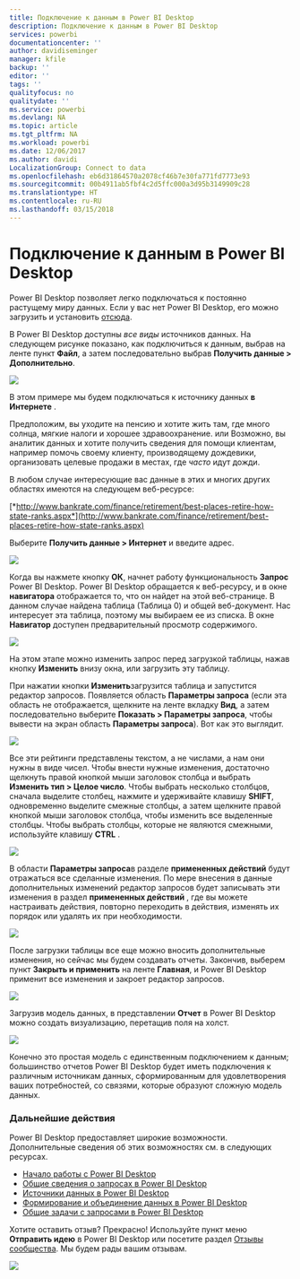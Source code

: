 ```yaml
---
title: Подключение к данным в Power BI Desktop
description: Подключение к данным в Power BI Desktop
services: powerbi
documentationcenter: ''
author: davidiseminger
manager: kfile
backup: ''
editor: ''
tags: ''
qualityfocus: no
qualitydate: ''
ms.service: powerbi
ms.devlang: NA
ms.topic: article
ms.tgt_pltfrm: NA
ms.workload: powerbi
ms.date: 12/06/2017
ms.author: davidi
LocalizationGroup: Connect to data
ms.openlocfilehash: eb6d31864570a2078cf46b7e30fa771fd7773e93
ms.sourcegitcommit: 00b4911ab5fbf4c2d5ffc000a3d95b3149909c28
ms.translationtype: HT
ms.contentlocale: ru-RU
ms.lasthandoff: 03/15/2018
---
```

# <a name="connect-to-data-in-power-bi-desktop"></a>Подключение к данным в Power BI Desktop
Power BI Desktop позволяет легко подключаться к постоянно растущему миру данных. Если у вас нет Power BI Desktop, его можно загрузить и установить [отсюда](http://go.microsoft.com/fwlink/?LinkID=521662).

В Power BI Desktop доступны *все виды* источников данных. На следующем рисунке показано, как подключиться к данным, выбрав на ленте пункт **Файл**, а затем последовательно выбрав **Получить данные \> Дополнительно**.

![](media/desktop-connect-to-data/getdatavid_smallv2.gif)

В этом примере мы будем подключаться к источнику данных **в Интернете** .

Предположим, вы уходите на пенсию и хотите жить там, где много солнца, мягкие налоги и хорошее здравоохранение. или Возможно, вы аналитик данных и хотите получить сведения для помощи клиентам, например помочь своему клиенту, производящему дождевики, организовать целевые продажи в местах, где *часто* идут дожди.

В любом случае интересующие вас данные в этих и многих других областях имеются на следующем веб-ресурсе:

[*http://www.bankrate.com/finance/retirement/best-places-retire-how-state-ranks.aspx*](http://www.bankrate.com/finance/retirement/best-places-retire-how-state-ranks.aspx)

Выберите **Получить данные \> Интернет** и введите адрес.

![](media/desktop-connect-to-data/connecttodata_3.png)

Когда вы нажмете кнопку **ОК**, начнет работу функциональность **Запрос** Power BI Desktop. Power BI Desktop обращается к веб-ресурсу, и в окне **навигатора** отображается то, что он найдет на этой веб-странице. В данном случае найдена таблица (Таблица 0) и общей веб-документ. Нас интересует эта таблица, поэтому мы выбираем ее из списка. В окне **Навигатор** доступен предварительный просмотр содержимого.

![](media/desktop-connect-to-data/datasources_fromnavigatordialog.png)

На этом этапе можно изменить запрос перед загрузкой таблицы, нажав кнопку **Изменить** внизу окна, или загрузить эту таблицу.

При нажатии кнопки **Изменить**загрузится таблица и запустится редактор запросов. Появляется область **Параметры запроса** (если эта область не отображается, щелкните на ленте вкладку **Вид**, а затем последовательно выберите **Показать \> Параметры запроса**, чтобы вывести на экран область **Параметры запроса**). Вот как это выглядит.

![](media/desktop-connect-to-data/designer_gsg_editquery.png)

Все эти рейтинги представлены текстом, а не числами, а нам они нужны в виде чисел. Чтобы внести нужные изменения, достаточно щелкнуть правой кнопкой мыши заголовок столбца и выбрать **Изменить тип \> Целое число**. Чтобы выбрать несколько столбцов, сначала выделите столбец, нажмите и удерживайте клавишу **SHIFT**, одновременно выделите смежные столбцы, а затем щелкните правой кнопкой мыши заголовок столбца, чтобы изменить все выделенные столбцы. Чтобы выбрать столбцы, которые не являются смежными, используйте клавишу **CTRL** .

![](media/desktop-connect-to-data/designer_gsg_changedatatype.png)

В области **Параметры запроса**в разделе **примененных действий** будут отражаться все сделанные изменения. По мере внесения в данные дополнительных изменений редактор запросов будет записывать эти изменения в раздел **примененных действий** , где вы можете настраивать действия, повторно переходить в действия, изменять их порядок или удалять их при необходимости.

![](media/desktop-connect-to-data/designer_gsg_appliedsteps_changedtype.png)

После загрузки таблицы все еще можно вносить дополнительные изменения, но сейчас мы будем создавать отчеты. Закончив, выберем пункт **Закрыть и применить** на ленте **Главная**, и Power BI Desktop применит все изменения и закроет редактор запросов.

![](media/desktop-connect-to-data/connecttodata_closenload.png)

Загрузив модель данных, в представлении **Отчет** в Power BI Desktop можно создать визуализацию, перетащив поля на холст.

![](media/desktop-connect-to-data/connecttodata_dragontoreportview.png)

Конечно это простая модель с единственным подключением к данным; большинство отчетов Power BI Desktop будет иметь подключения к различным источникам данных, сформированным для удовлетворения ваших потребностей, со связями, которые образуют сложную модель данных. 

### <a name="next-steps"></a>Дальнейшие действия
Power BI Desktop предоставляет широкие возможности. Дополнительные сведения об этих возможностях см. в следующих ресурсах.

* [Начало работы с Power BI Desktop](desktop-getting-started.md)
* [Общие сведения о запросах в Power BI Desktop](desktop-query-overview.md)
* [Источники данных в Power BI Desktop](desktop-data-sources.md)
* [Формирование и объединение данных в Power BI Desktop](desktop-shape-and-combine-data.md)
* [Общие задачи с запросами в Power BI Desktop](desktop-common-query-tasks.md)   

Хотите оставить отзыв? Прекрасно! Используйте пункт меню **Отправить идею** в Power BI Desktop или посетите раздел [Отзывы сообщества](http://community.powerbi.com/t5/Community-Feedback/bd-p/community-feedback). Мы будем рады вашим отзывам.

![](media/desktop-connect-to-data/sendfeedback.png)

